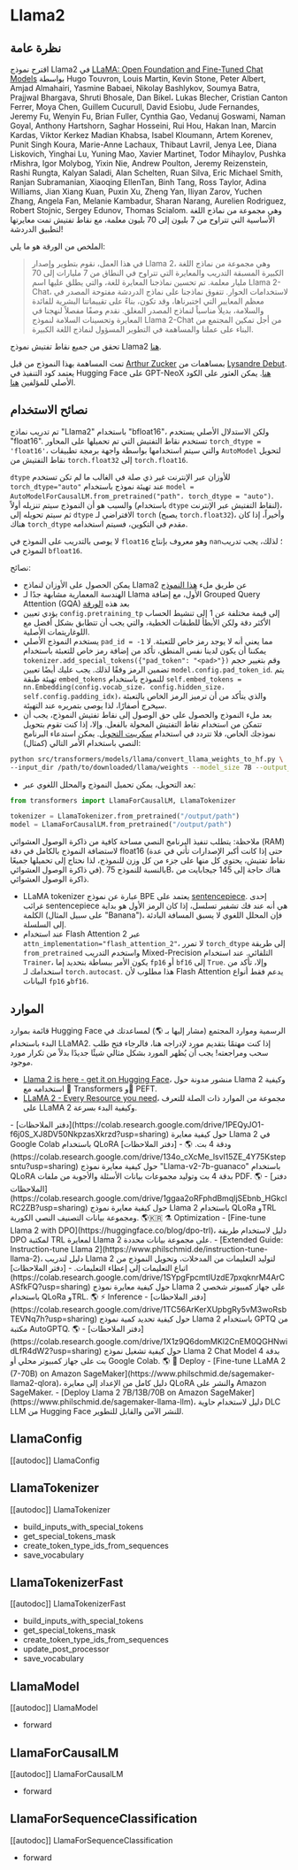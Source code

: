 # Llama2

## نظرة عامة
اقترح نموذج Llama2 في [LLaMA: Open Foundation and Fine-Tuned Chat Models](https://ai.meta.com/research/publications/llama-2-open-foundation-and-fine-tuned-chat-models/) بواسطة Hugo Touvron, Louis Martin, Kevin Stone, Peter Albert, Amjad Almahairi, Yasmine Babaei, Nikolay Bashlykov, Soumya Batra, Prajjwal Bhargava, Shruti Bhosale, Dan Bikel، Lukas Blecher, Cristian Canton Ferrer, Moya Chen, Guillem Cucurull, David Esiobu, Jude Fernandes, Jeremy Fu, Wenyin Fu, Brian Fuller, Cynthia Gao, Vedanuj Goswami, Naman Goyal, Anthony Hartshorn, Saghar Hosseini, Rui Hou, Hakan Inan, Marcin Kardas, Viktor Kerkez Madian Khabsa, Isabel Kloumann, Artem Korenev, Punit Singh Koura, Marie-Anne Lachaux, Thibaut Lavril, Jenya Lee, Diana Liskovich, Yinghai Lu, Yuning Mao, Xavier Martinet, Todor Mihaylov, Pushka rMishra, Igor Molybog, Yixin Nie, Andrew Poulton, Jeremy Reizenstein, Rashi Rungta, Kalyan Saladi, Alan Schelten, Ruan Silva, Eric Michael Smith, Ranjan Subramanian, Xiaoqing EllenTan, Binh Tang, Ross Taylor, Adina Williams, Jian Xiang Kuan, Puxin Xu, Zheng Yan, Iliyan Zarov, Yuchen Zhang, Angela Fan, Melanie Kambadur, Sharan Narang, Aurelien Rodriguez, Robert Stojnic, Sergey Edunov, Thomas Scialom. وهي مجموعة من نماذج اللغة الأساسية التي تتراوح من 7 بليون إلى 70 بليون معلمة، مع نقاط تفتيش تمت معايرتها لتطبيق الدردشة!

الملخص من الورقة هو ما يلي:

> في هذا العمل، نقوم بتطوير وإصدار Llama 2، وهي مجموعة من نماذج اللغة الكبيرة المسبقة التدريب والمعايرة التي تتراوح في النطاق من 7 مليارات إلى 70 مليار معلمة. تم تحسين نماذجنا المعايرة للغة، والتي يطلق عليها اسم Llama 2-Chat، لاستخدامات الحوار. تتفوق نماذجنا على نماذج الدردشة مفتوحة المصدر في معظم المعايير التي اختبرناها، وقد تكون، بناءً على تقييماتنا البشرية للفائدة والسلامة، بديلاً مناسباً لنماذج المصدر المغلق. نقدم وصفًا مفصلاً لنهجنا في المعايرة وتحسينات السلامة لنموذج Llama 2-Chat من أجل تمكين المجتمع من البناء على عملنا والمساهمة في التطوير المسؤول لنماذج اللغة الكبيرة.

تحقق من جميع نقاط تفتيش نموذج Llama2 [هنا](https://huggingface.co/models?search=llama2).

تمت المساهمة بهذا النموذج من قبل [Arthur Zucker](https://huggingface.co/ArthurZ) بمساهمات من [Lysandre Debut](https://huggingface.co/lysandre). يعتمد كود التنفيذ في Hugging Face على GPT-NeoX [هنا](https://github.com/EleutherAI/gpt-neox). يمكن العثور على الكود الأصلي للمؤلفين [هنا](https://github.com/facebookresearch/llama).

## نصائح الاستخدام

<Tip warning={true}>

تم تدريب نماذج "Llama2" باستخدام "bfloat16"، ولكن الاستدلال الأصلي يستخدم "float16". تستخدم نقاط التفتيش التي تم تحميلها على المحاور `torch_dtype = 'float16'`، والتي سيتم استخدامها بواسطة واجهة برمجة تطبيقات `AutoModel` لتحويل نقاط التفتيش من `torch.float32` إلى `torch.float16`.

`dtype` للأوزان عبر الإنترنت غير ذي صلة في الغالب ما لم تكن تستخدم `torch_dtype="auto"` عند تهيئة نموذج باستخدام `model = AutoModelForCausalLM.from_pretrained("path"، torch_dtype = "auto")`. والسبب هو أن النموذج سيتم تنزيله أولاً (باستخدام `dtype` لنقاط التفتيش عبر الإنترنت)، ثم سيتم تحويله إلى `dtype` الافتراضي لـ `torch` (يصبح `torch.float32`)، وأخيراً، إذا كان هناك `torch_dtype` مقدم في التكوين، فسيتم استخدامه.

لا يوصى بالتدريب على النموذج في `float16` وهو معروف بإنتاج `nan`؛ لذلك، يجب تدريب النموذج في `bfloat16`.

</Tip>

نصائح:

- يمكن الحصول على الأوزان لنماذج Llama2 عن طريق ملء [هذا النموذج](https://ai.meta.com/resources/models-and-libraries/llama-downloads/)
- الهندسة المعمارية مشابهة جدًا لـ Llama الأول، مع إضافة Grouped Query Attention (GQA) بعد هذه [الورقة](https://arxiv.org/pdf/2305.13245.pdf)
- يؤدي تعيين `config.pretraining_tp` إلى قيمة مختلفة عن 1 إلى تنشيط الحساب الأكثر دقة ولكن الأبطأ للطبقات الخطية، والتي يجب أن تتطابق بشكل أفضل مع اللوغاريتمات الأصلية.
- يستخدم النموذج الأصلي `pad_id = -1` مما يعني أنه لا يوجد رمز خاص للتعبئة. لا يمكننا أن يكون لدينا نفس المنطق، تأكد من إضافة رمز خاص للتعبئة باستخدام `tokenizer.add_special_tokens({"pad_token": "<pad>"})` وقم بتغيير حجم تضمين الرمز وفقًا لذلك. يجب عليك أيضًا تعيين `model.config.pad_token_id`. يتم تهيئة طبقة `embed_tokens` للنموذج باستخدام `self.embed_tokens = nn.Embedding(config.vocab_size، config.hidden_size، self.config.padding_idx)`، والذي يتأكد من أن ترميز الرمز الخاص بالتعبئة سيخرج أصفارًا، لذا يوصى بتمريره عند التهيئة.
- بعد ملء النموذج والحصول على حق الوصول إلى نقاط تفتيش النموذج، يجب أن تتمكن من استخدام نقاط التفتيش المحولة بالفعل. وإلا، إذا كنت تقوم بتحويل نموذجك الخاص، فلا تتردد في استخدام [سكريبت التحويل](https://github.com/huggingface/transformers/blob/main/src/transformers/models/llama/convert_llama_weights_to_hf.py). يمكن استدعاء البرنامج النصي باستخدام الأمر التالي (كمثال):

```bash
python src/transformers/models/llama/convert_llama_weights_to_hf.py \
--input_dir /path/to/downloaded/llama/weights --model_size 7B --output_dir /output/path
```

- بعد التحويل، يمكن تحميل النموذج والمحلل اللغوي عبر:

```python
from transformers import LlamaForCausalLM, LlamaTokenizer

tokenizer = LlamaTokenizer.from_pretrained("/output/path")
model = LlamaForCausalLM.from_pretrained("/output/path")
```

ملاحظة: يتطلب تنفيذ البرنامج النصي مساحة كافية من ذاكرة الوصول العشوائي (RAM) لاستضافة النموذج بالكامل في دقة float16 (حتى إذا كانت أكبر الإصدارات تأتي في عدة نقاط تفتيش، يحتوي كل منها على جزء من كل وزن للنموذج، لذا نحتاج إلى تحميلها جميعًا في ذاكرة الوصول العشوائي). بالنسبة للنموذج 75B، هناك حاجة إلى 145 جيجابايت من ذاكرة الوصول العشوائي.

- LLaMA tokenizer عبارة عن نموذج BPE يعتمد على [sentencepiece](https://github.com/google/sentencepiece). إحدى غرائب sentencepiece هي أنه عند فك تشفير تسلسل، إذا كان الرمز الأول هو بداية الكلمة (على سبيل المثال "Banana")، فإن المحلل اللغوي لا يسبق المسافة البادئة إلى السلسلة.
- عند استخدام Flash Attention 2 عبر `attn_implementation="flash_attention_2"`، لا تمرر `torch_dtype` إلى طريقة `from_pretrained` واستخدم التدريب Mixed-Precision التلقائي. عند استخدام `Trainer`، يكون الأمر ببساطة بتحديد إما `fp16` أو `bf16` إلى `True`. وإلا، تأكد من استخدامك لـ `torch.autocast`. هذا مطلوب لأن Flash Attention يدعم فقط أنواع البيانات `fp16` و`bf16`.

## الموارد

قائمة بموارد Hugging Face الرسمية وموارد المجتمع (مشار إليها بـ 🌎) لمساعدتك في البدء باستخدام LLaMA2. إذا كنت مهتمًا بتقديم مورد لإدراجه هنا، فالرجاء فتح طلب سحب ومراجعته! يجب أن يُظهر المورد بشكل مثالي شيئًا جديدًا بدلاً من تكرار مورد موجود.

- [Llama 2 is here - get it on Hugging Face](https://huggingface.co/blog/llama2)، منشور مدونة حول Llama 2 وكيفية استخدامه مع 🤗 Transformers و🤗 PEFT.
- [LLaMA 2 - Every Resource you need](https://www.philschmid.de/llama-2)، مجموعة من الموارد ذات الصلة للتعرف على LLaMA 2 وكيفية البدء بسرعة.
<PipelineTag pipeline="text-generation"/>
- [دفتر الملاحظات](https://colab.research.google.com/drive/1PEQyJO1-f6j0S_XJ8DV50NkpzasXkrzd?usp=sharing) حول كيفية معايرة Llama 2 في Google Colab باستخدام QLoRA ودقة 4 بت. 🌎
- [دفتر الملاحظات](https://colab.research.google.com/drive/134o_cXcMe_lsvl15ZE_4Y75Kstepsntu?usp=sharing) حول كيفية معايرة نموذج "Llama-v2-7b-guanaco" باستخدام QLoRA بدقة 4 بت وتوليد مجموعات بيانات الأسئلة والأجوبة من ملفات PDF. 🌎
<PipelineTag pipeline="text-classification"/>
- [دفتر الملاحظات](https://colab.research.google.com/drive/1ggaa2oRFphdBmqIjSEbnb_HGkcIRC2ZB?usp=sharing) حول كيفية معايرة نموذج Llama 2 باستخدام QLoRa وTRL ومجموعة بيانات التصنيف النصي الكورية. 🌎🇰🇷
⚗️ Optimization
- [Fine-tune Llama 2 with DPO](https://huggingface.co/blog/dpo-trl)، دليل لاستخدام طريقة DPO لمكتبة TRL لمعايرة Llama 2 على مجموعة بيانات محددة.
- [Extended Guide: Instruction-tune Llama 2](https://www.philschmid.de/instruction-tune-llama-2)، دليل لتدريب Llama 2 لتوليد التعليمات من المدخلات، وتحويل النموذج من اتباع التعليمات إلى إعطاء التعليمات.
- [دفتر الملاحظات](https://colab.research.google.com/drive/1SYpgFpcmtIUzdE7pxqknrM4ArCASfkFQ?usp=sharing) حول كيفية معايرة نموذج Llama 2 على جهاز كمبيوتر شخصي باستخدام QLoRa وTRL. 🌎
⚡️ Inference
- [دفتر الملاحظات](https://colab.research.google.com/drive/1TC56ArKerXUpbgRy5vM3woRsbTEVNq7h?usp=sharing) حول كيفية تحديد كمية نموذج Llama 2 باستخدام GPTQ من مكتبة AutoGPTQ. 🌎
- [دفتر الملاحظات](https://colab.research.google.com/drive/1X1z9Q6domMKl2CnEM0QGHNwidLfR4dW2?usp=sharing) حول كيفية تشغيل نموذج Llama 2 Chat Model بدقة 4 بت على جهاز كمبيوتر محلي أو Google Colab. 🌎
🚀 Deploy
- [Fine-tune LLaMA 2 (7-70B) on Amazon SageMaker](https://www.philschmid.de/sagemaker-llama2-qlora)، دليل كامل من الإعداد إلى معايرة QLoRA والنشر على Amazon SageMaker.
- [Deploy Llama 2 7B/13B/70B on Amazon SageMaker](https://www.philschmid.de/sagemaker-llama-llm)، دليل لاستخدام حاوية DLC LLM من Hugging Face للنشر الآمن والقابل للتطوير.


## LlamaConfig

[[autodoc]] LlamaConfig
## LlamaTokenizer

[[autodoc]] LlamaTokenizer
- build_inputs_with_special_tokens
- get_special_tokens_mask
- create_token_type_ids_from_sequences
- save_vocabulary
## LlamaTokenizerFast

[[autodoc]] LlamaTokenizerFast
- build_inputs_with_special_tokens
- get_special_tokens_mask
- create_token_type_ids_from_sequences
- update_post_processor
- save_vocabulary
## LlamaModel

[[autodoc]] LlamaModel
- forward
## LlamaForCausalLM

[[autodoc]] LlamaForCausalLM
- forward
## LlamaForSequenceClassification

[[autodoc]] LlamaForSequenceClassification
- forward